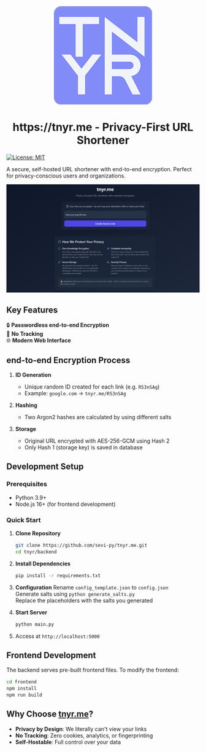 <div align="center">
<img src="logo-256px-no-padding.png" />
<h1> https://tnyr.me - Privacy-First URL Shortener</h1>
</div>

[![License: MIT](https://img.shields.io/badge/License-MIT-blue.svg)](https://opensource.org/licenses/MIT)

A secure, self-hosted URL shortener with end-to-end encryption. Perfect for privacy-conscious users and organizations.

![Screenshot](site-screenshot.png)

## Key Features

🔒 **Passwordless end-to-end Encryption**  
📡 **No Tracking**   
🌐 **Modern Web Interface**  

## end-to-end Encryption Process

1. **ID Generation**  
   - Unique random ID created for each link (e.g. `R53nSAg`)
   - Example: `google.com` → `tnyr.me/R53nSAg`

2. **Hashing**  
   - Two Argon2 hashes are calculated by using different salts

3. **Storage**  
   - Original URL encrypted with AES-256-GCM using Hash 2
   - Only Hash 1 (storage key) is saved in database

## Development Setup

### Prerequisites
- Python 3.9+
- Node.js 16+ (for frontend development)

### Quick Start
1. **Clone Repository**
   ```bash
   git clone https://github.com/sevi-py/tnyr.me.git
   cd tnyr/backend
   ```

2. **Install Dependencies**
   ```bash
   pip install -r requirements.txt
   ```

3. **Configuration**
   Rename `config_template.json` to `config.json`  
   Generate salts using `python generate_salts.py`  
   Replace the placeholders with the salts you generated  

4. **Start Server**
   ```bash
   python main.py
   ```

5. Access at `http://localhost:5000`

## Frontend Development
The backend serves pre-built frontend files. To modify the frontend:

```bash
cd frontend
npm install
npm run build
```

## Why Choose [tnyr.me](https://tnyr.me)?

- **Privacy by Design**: We literally can't view your links
- **No Tracking**: Zero cookies, analytics, or fingerprinting
- **Self-Hostable**: Full control over your data